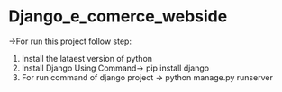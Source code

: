 # Django_e_comerce_webside

->For run this project follow step:
1. Install the lataest version of python
2. Install Django Using Command-> pip install django
3. For run command of django project -> python manage.py runserver
